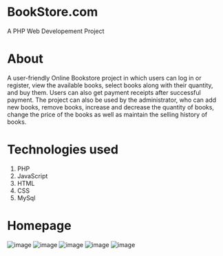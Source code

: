 ﻿# BookStore.com
A PHP Web Developement Project
# About
A user-friendly Online Bookstore project in which users can log in or register, view the available books, select books along with their quantity, and buy them. Users can also get payment receipts after successful payment. The project can also be used by the administrator, who can add new books, remove books, increase and decrease the quantity of books, change the price of the books as well as maintain the selling history of books.
# Technologies used
1. PHP
2. JavaScript
3. HTML
4. CSS
5. MySql

# Homepage
![image](https://github.com/07nishat/Online-Book-Store/assets/97042652/61ec7389-940c-4275-b939-61bbd9ccf574)
![image](https://github.com/07nishat/Online-Book-Store/assets/97042652/c682bc49-2b9c-4435-9286-929559b33f0f)
![image](https://github.com/07nishat/Online-Book-Store/assets/97042652/bcacae40-2177-4f41-b80b-99154a88b0b8)
![image](https://github.com/07nishat/Online-Book-Store/assets/97042652/e3f142d5-05a6-4bb0-85e1-7832ff06e711)
![image](https://github.com/07nishat/Online-Book-Store/assets/97042652/cb999997-3250-4c1a-b243-582d4efbc082)





